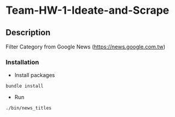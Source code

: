 # Team-HW-1-Ideate-and-Scrape

## Description

Filter Category from Google News (https://news.google.com.tw)

### Installation
- Install packages
```
bundle install
```
- Run
```
./bin/news_titles
```
